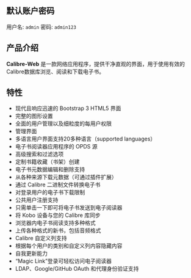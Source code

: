 ## 默认账户密码

用户名: `admin`
密码: `admin123`

## 产品介绍

**Calibre-Web** 是一款网络应用程序，提供干净直观的界面，用于使用有效的Calibre数据库浏览、阅读和下载电子书。

## 特性

- 现代且响应迅速的 Bootstrap 3 HTML5 界面
- 完整的图形设置
- 全面的用户管理以及细粒度的每用户权限
- 管理界面
- 多语言用户界面支持20多种语言（supported languages）
- 电子书阅读器应用程序的 OPDS 源
- 高级搜索和过滤选项
- 定制书籍收藏（书架）创建
- 电子书元数据编辑和删除支持
- 从各种来源下载元数据（可通过插件扩展）
- 通过 Calibre 二进制文件转换电子书
- 对登录用户的电子书下载限制
- 公共用户注册支持
- 只需单击一下即可将电子书发送到电子阅读器
- 将 Kobo 设备与您的 Calibre 库同步
- 浏览器内电子书阅读支持多种格式
- 上传各种格式的新书，包括音频格式
- Calibre 自定义列支持
- 根据每个用户的类别和自定义列内容隐藏内容
- 自我更新能力
- “Magic Link”登录可轻松访问电子阅读器
- LDAP、Google/GitHub OAuth 和代理身份验证支持
